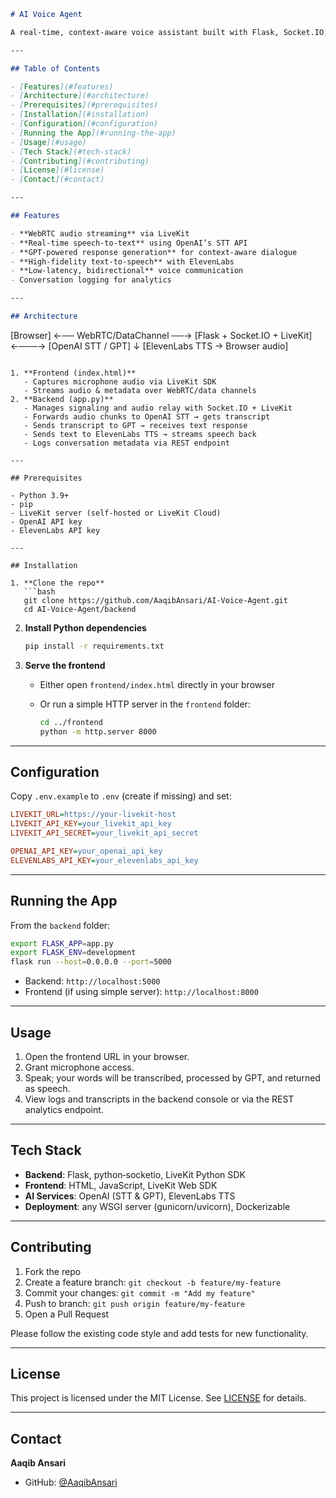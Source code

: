 ```markdown
# AI Voice Agent

A real‑time, context‑aware voice assistant built with Flask, Socket.IO, LiveKit, OpenAI, and ElevenLabs.

---

## Table of Contents

- [Features](#features)  
- [Architecture](#architecture)  
- [Prerequisites](#prerequisites)  
- [Installation](#installation)  
- [Configuration](#configuration)  
- [Running the App](#running-the-app)  
- [Usage](#usage)  
- [Tech Stack](#tech-stack)  
- [Contributing](#contributing)  
- [License](#license)  
- [Contact](#contact)  

---

## Features

- **WebRTC audio streaming** via LiveKit  
- **Real‑time speech-to-text** using OpenAI’s STT API  
- **GPT‑powered response generation** for context‑aware dialogue  
- **High‑fidelity text-to-speech** with ElevenLabs  
- **Low‑latency, bidirectional** voice communication  
- Conversation logging for analytics  

---

## Architecture

```

\[Browser] ←── WebRTC/DataChannel ──→ \[Flask + Socket.IO + LiveKit] ←───→ \[OpenAI STT / GPT]
↓
\[ElevenLabs TTS → Browser audio]

````

1. **Frontend (index.html)**  
   - Captures microphone audio via LiveKit SDK  
   - Streams audio & metadata over WebRTC/data channels  
2. **Backend (app.py)**  
   - Manages signaling and audio relay with Socket.IO + LiveKit  
   - Forwards audio chunks to OpenAI STT → gets transcript  
   - Sends transcript to GPT → receives text response  
   - Sends text to ElevenLabs TTS → streams speech back  
   - Logs conversation metadata via REST endpoint  

---

## Prerequisites

- Python 3.9+  
- pip  
- LiveKit server (self‑hosted or LiveKit Cloud)  
- OpenAI API key  
- ElevenLabs API key  

---

## Installation

1. **Clone the repo**  
   ```bash
   git clone https://github.com/AaqibAnsari/AI-Voice-Agent.git
   cd AI-Voice-Agent/backend
````

2. **Install Python dependencies**

   ```bash
   pip install -r requirements.txt
   ```

3. **Serve the frontend**

   * Either open `frontend/index.html` directly in your browser
   * Or run a simple HTTP server in the `frontend` folder:

     ```bash
     cd ../frontend
     python -m http.server 8000
     ```

---

## Configuration

Copy `.env.example` to `.env` (create if missing) and set:

```ini
LIVEKIT_URL=https://your-livekit-host
LIVEKIT_API_KEY=your_livekit_api_key
LIVEKIT_API_SECRET=your_livekit_api_secret

OPENAI_API_KEY=your_openai_api_key
ELEVENLABS_API_KEY=your_elevenlabs_api_key
```

---

## Running the App

From the `backend` folder:

```bash
export FLASK_APP=app.py
export FLASK_ENV=development
flask run --host=0.0.0.0 --port=5000
```

* Backend: `http://localhost:5000`
* Frontend (if using simple server): `http://localhost:8000`

---

## Usage

1. Open the frontend URL in your browser.
2. Grant microphone access.
3. Speak; your words will be transcribed, processed by GPT, and returned as speech.
4. View logs and transcripts in the backend console or via the REST analytics endpoint.

---

## Tech Stack

* **Backend**: Flask, python‑socketio, LiveKit Python SDK
* **Frontend**: HTML, JavaScript, LiveKit Web SDK
* **AI Services**: OpenAI (STT & GPT), ElevenLabs TTS
* **Deployment**: any WSGI server (gunicorn/uvicorn), Dockerizable

---

## Contributing

1. Fork the repo
2. Create a feature branch: `git checkout -b feature/my-feature`
3. Commit your changes: `git commit -m "Add my feature"`
4. Push to branch: `git push origin feature/my-feature`
5. Open a Pull Request

Please follow the existing code style and add tests for new functionality.

---

## License

This project is licensed under the MIT License. See [LICENSE](LICENSE) for details.

---

## Contact

**Aaqib Ansari**

* GitHub: [@AaqibAnsari](https://github.com/AaqibAnsari)
